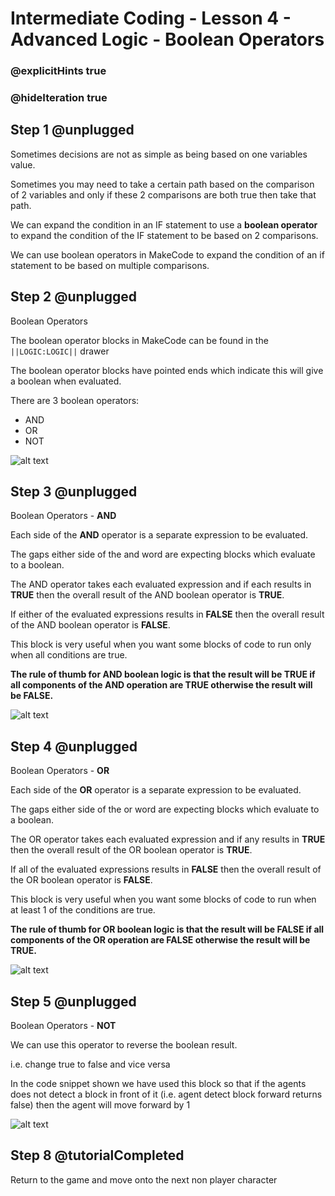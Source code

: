 # Intermediate Coding - Lesson 4 - Advanced Logic - Boolean Operators

### @explicitHints true
### @hideIteration true

## Step 1 @unplugged

Sometimes decisions are not as simple as being based on one variables value.

Sometimes you may need to take a certain path based on the comparison of 2 variables and only if these 2 comparisons are both true then take that path.

We can expand the condition in an IF statement to use a **boolean operator** to expand the condition of the IF statement to be based on 2 comparisons.

We can use boolean operators in MakeCode to expand the condition of an if statement to be based on multiple comparisons.

## Step 2 @unplugged
Boolean Operators

The boolean operator blocks in MakeCode can be found in the ``||LOGIC:LOGIC||`` drawer

The boolean operator blocks have pointed ends which indicate this will give a boolean when evaluated.

There are 3 boolean operators:
- AND
- OR
- NOT


![alt text](https://intermediate.codingcredentials.com/Lesson4/4.0.1/images/1.jpg?raw=true "Boolean")

## Step 3 @unplugged
Boolean Operators - **AND**

Each side of the **AND** operator is a separate expression to be evaluated.

The gaps either side of the and word are expecting blocks which evaluate to a boolean.

The AND operator takes each evaluated expression and if each results in **TRUE** then the overall result of the AND boolean operator is **TRUE**.

If either of the evaluated expressions results in **FALSE** then the overall result of the AND boolean operator is **FALSE**.

This block is very useful when you want some blocks of code to run only when all conditions are true.

**The rule of thumb for AND boolean logic is that the result will be TRUE if all components of the AND operation are TRUE otherwise the result will be FALSE.**

![alt text](https://intermediate.codingcredentials.com/Lesson4/4.0.1/images/2.png?raw=true "ELSE")

## Step 4 @unplugged
Boolean Operators - **OR**

Each side of the **OR** operator is a separate expression to be evaluated.

The gaps either side of the or word are expecting blocks which evaluate to a boolean.

The OR operator takes each evaluated expression and if any results in **TRUE** then the overall result of the OR boolean operator is **TRUE**.

If all of the evaluated expressions results in **FALSE** then the overall result of the OR boolean operator is **FALSE**.

This block is very useful when you want some blocks of code to run when at least 1 of the conditions are true.

**The rule of thumb for OR boolean logic is that the result will be FALSE if all components of the OR operation are FALSE otherwise the result will be TRUE.**

![alt text](https://intermediate.codingcredentials.com/Lesson4/4.0.1/images/3.png?raw=true "ELSE")

## Step 5 @unplugged
Boolean Operators - **NOT**

We can use this operator to reverse the boolean result.

i.e. change true to false and vice versa

In the code snippet shown we have used this block so that if the agents does not detect a block in front of it (i.e. agent detect block forward returns false) then the agent will move forward by 1

![alt text](https://intermediate.codingcredentials.com/Lesson4/4.0.1/images/4.png?raw=true "ELSE")


## Step 8 @tutorialCompleted
Return to the game and move onto the next non player character